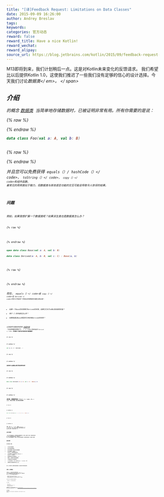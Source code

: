 ```yaml
---
title: "[译]Feedback Request: Limitations on Data Classes"
date: 2015-09-09 16:26:00
author: Andrey Breslav
tags:
keywords:
categories: 官方动态
reward: false
reward_title: Have a nice Kotlin!
reward_wechat:
reward_alipay:
source_url: https://blog.jetbrains.com/kotlin/2015/09/feedback-request-limitations-on-data-classes/
---
```


M13即将到来，我们计划稍后一点。这是对Kotlin未来变化的反馈请求。
我们希望比以后提供Kotlin 1.0，这使我们推迟了一些我们没有足够的信心的设计选择。今天我们讨论<em>数据类</ em>。<span id =“more-2472”> </ span>
## 介绍

的概念 [数据类](http://kotlinlang.org/docs/reference/data-classes.html)  当简单地存储数据时，已被证明非常有用。所有你需要的是说：

{% raw %}
<p></p>
{% endraw %}

```kotlin
data class Foo(val a: A, val b: B)
 
```

{% raw %}
<p></p>
{% endraw %}

并且您可以免费获得<code> equals（）/ hashCode（）</ code>，<code> toString（）</ code>，<code> copy（）</ code>和组件函数。
最常见的用例类似于魅力，但数据类与其他语言功能的交互可能会导致令人惊讶的结果。
## 问题

例如，如果我想扩展一个数据类呢？如果派生类也是数据类怎么办？

{% raw %}
<p></p>
{% endraw %}

```kotlin
open data class Base(val a: A, val b: B)
 
data class Derived(a: A, b: B, val c: C) : Base(a, b)
 
```

{% raw %}
<p></p>
{% endraw %}

现在，<code> equals（）</ code>或<code> copy（）</ code>在<code> Derived </ code>中的工作如何？所有众所周知的问题立即出现：

* 如果一个Base的实例等于Derived的实例，如果它们对于a和b具有相同的值？
* 等于（）的传递性怎么样？
* 如果我通过Base类型的引用复制Derived的实例？

以及组件功能如何启用 [多重声明](http://kotlinlang.org/docs/reference/multi-declarations.html) ？在这种基本情况下，<code> c </ code>简单地成为<code> Derived </ code> <strong>中的第三个组件似乎或多或少是逻辑的：

{% raw %}
<p></p>
{% endraw %}

```kotlin
val (a, b, c) = Derived(...)
 
```

{% raw %}
<p></p>
{% endraw %}

但没有什么能阻止我们写这样的东西：

{% raw %}
<p></p>
{% endraw %}

```kotlin
data class Derived(b: B, a: A, val c: C) : Base(a, b)
 
```

{% raw %}
<p></p>
{% endraw %}

请注意，参数顺序相反：first <code> b </ code>，比<code> a </ code>。现在还不清楚。而且可能会变得更糟：

{% raw %}
<p></p>
{% endraw %}

```kotlin
data class Derived(val c: C, b: B, a: A) : Base(a, b)
 
```

{% raw %}
<p></p>
{% endraw %}

现在，第一个<code> c </ code>，继承的<code> component1（）：A </ code>只是一个冲突，它不是一个覆盖，但是这样的重载也不合法。
这些只是一些例子，还有更多的问题，大小。
## 我们的策略

一方面，我们不确定是否有一个优雅的继承涉及数据类的设计。我们有一些草图，但没有一个看起来很有前途。
另一方面，我们现在想完成语言设计，能够发货1.0。
所以，我们决定限制数据类，以排除1.0中的所有有问题的案例，以便我们稍后再回来，也许解除一些限制。
## 建议限制

我们将要做以下事情：

* 允许从接口继承数据类
* 禁止从其他类继承数据类
* 禁止开放的数据类（即其他类不能扩展数据类）
* 禁止内部数据类（不清楚等于（）/ hashCode（）应该如何处理外部引用）
* 允许本地数据类（闭包不是结构化的，所以equals（）/ hashCode（）可以忽略它）
* 要求数据类的所有主构造函数的val / var
* 需要至少一个数据类的主要构造函数参数
* 允许数据类的私有主构造函数参数
* var在各方​​面都与val一样好（他们参与equals（）/ hashCode（）等）
* 在数据类的主构造函数参数中禁止varargs

再次，这个清单中的一些限制可能会稍后解决，但现在我们不想处理这些情况。
## 附录。比较数组

这是JVM上一个长期以来的众所周知的问题：<code> equals（）</ code>对于数组和集合的工作方式不同。集合在结构上进行了比较，而数组不是，<code> equals（）</ code>对于他们来说只是采用参考平等：<code> this === other </ code>。
目前，Kotlin数据类在这个问题上表现不好：

* 如果你声明一个组件是一个数组，它将在结构上进行比较，
* 但是如果它是一个多维数组（数组数组），那么子阵列将被比较（通过数组上的equals（）），
* 并且如果组件的声明类型是Any或T，但在运行时它恰好是一个数组，equals（）也将被调用。

这种行为是不一致的，我们决定按照最小阻力的路径解决它：

* 总是使用equals（）作为所有其他对象来比较数组

所以，每当你说

* arr1 == arr2
* arr在setOfArrays中
* DataClass（arr1）== DataClass（arr2）
* 或沿着这些线路的其他任何东西，

你可以通过<code> equals（）</ code>来比较数组，也就是说。
我们很乐意解决与集合不一致的问题，但唯一平凡的修复方式似乎是将它固定在Java中，这超出了任何人的力量，AFAIK <img alt =“:)”class =“wp-smiley” data-recalc-dims =“1”src =“https://i2.wp.com/blog.jetbrains.com/kotlin/wp-includes/images/smilies/simple-smile.png?w=640&amp;ssl= 1“style =”height：1em; max-height：1em;“/>
## 征求反馈意见

请分享您对建议变更的意见。我们或多或少对数组有所了解，对数据类的限制也很有信心，但是对于更广泛的用例来说，总是一个好主意。
谢谢你的帮助！
